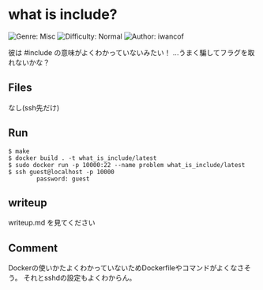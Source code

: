 # what is include?
![Genre: Misc](https://img.shields.io/badge/genre-misc-brightgreen?style=for-the-badge)
![Difficulty: Normal](https://img.shields.io/badge/difficulty-Normal-blue?style=for-the-badge)
![Author: iwancof](https://img.shields.io/badge/author-iwancof-lightgrey?style=for-the-badge)

彼は #include の意味がよくわかっていないみたい！
...うまく騙してフラグを取れないかな？


## Files
なし(ssh先だけ)

## Run
```
$ make
$ docker build . -t what_is_include/latest
$ sudo docker run -p 10000:22 --name problem what_is_include/latest
$ ssh guest@localhost -p 10000
		password: guest
```
## writeup
writeup.md を見てください

## Comment
Dockerの使いかたよくわかっていないためDockerfileやコマンドがよくなさそう。
それとsshdの設定もよくわからん。
